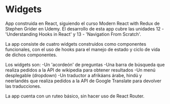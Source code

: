 # Widgets

App construida en React, siguiendo el curso Modern React with Redux de Stephen Grider en Udemy. El desarrollo de esta app cubre las unidades 12 - 'Understanding Hooks in React' y 13 - 'Navigation From Scratch'.

La app consiste de cuatro widgets construidos como componentes funcionales, con el uso de hooks para el manejo de estado y ciclo de vida de dichos componentes.

Los widgets son:
-Un 'acordeón' de preguntas
-Una barra de búsqueda que realiza pedidos a la API de wikipedia para obtener resultados
-Un menú desplegable (dropdown)
-Un traductor a afrikáans árabe, hindú y neerlandés que realiza pedidos a la API de Google Translate para devolver las traducciones.

La app cuenta con un ruteo básico, sin hacer uso de React Router.
